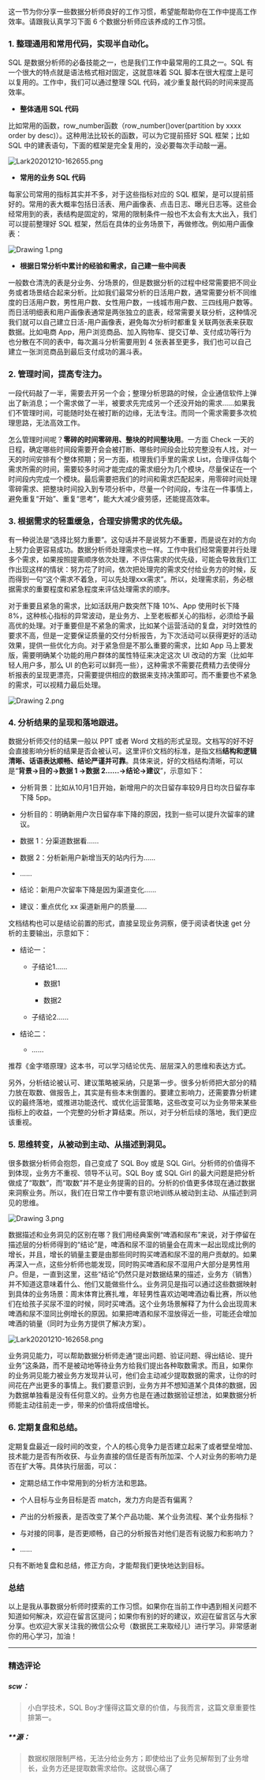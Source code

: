 <p data-nodeid="18436" class="">这一节为你分享一些数据分析师良好的工作习惯，希望能帮助你在工作中提高工作效率。请跟我认真学习下面 6 个数据分析师应该养成的工作习惯。</p>
<h3 data-nodeid="18437">1. 整理通用和常用代码，实现半自动化。</h3>
<p data-nodeid="18438">SQL 是数据分析师的必备技能之一，也是我们工作中最常用的工具之一。SQL 有一个很大的特点就是语法格式相对固定，这就意味着 SQL 脚本在很大程度上是可以复用的。工作中，我们可以通过整理 SQL 代码，减少重复敲代码的时间来提高效率。</p>
<ul data-nodeid="18439">
<li data-nodeid="18440">
<p data-nodeid="18441"><strong data-nodeid="18528">整体通用 SQL 代码</strong></p>
</li>
</ul>
<p data-nodeid="18442">比如常用的函数，row_number函数（row_number()over(partition by xxxx order by desc)）。这种用法比较长的函数，可以为它提前搭好 SQL 框架；比如 SQL 中的建表语句，下面的框架是完全复用的，没必要每次手动敲一遍。</p>
<p data-nodeid="18443"><img src="https://s0.lgstatic.com/i/image/M00/82/3F/Ciqc1F_R2_OAQLBlAANm43E8CrY472.png" alt="Lark20201210-162655.png" data-nodeid="18536"></p>
<ul data-nodeid="18444">
<li data-nodeid="18445">
<p data-nodeid="18446"><strong data-nodeid="18540">常用的业务 SQL 代码</strong></p>
</li>
</ul>
<p data-nodeid="18447">每家公司常用的指标其实并不多，对于这些指标对应的 SQL 框架，是可以提前搭好的。常用的表大概率包括日活表、用户画像表、点击日志、曝光日志等。这些会经常用到的表，表结构是固定的，常用的限制条件一般也不太会有太大出入，我们可以提前整理好 SQL 框架，然后在具体的业务场景下，再做修改。例如用户画像表：</p>
<p data-nodeid="18448"><img src="https://s0.lgstatic.com/i/image/M00/7F/D3/CgqCHl_QPsmAH92dAAHY9qnGYBg318.png" alt="Drawing 1.png" data-nodeid="18544"></p>
<ul data-nodeid="18449">
<li data-nodeid="18450">
<p data-nodeid="18451"><strong data-nodeid="18548">根据日常分析中累计的经验和需求，自己建一些中间表</strong></p>
</li>
</ul>
<p data-nodeid="18452">一般数仓清洗的表是分业务、分场景的，但是数据分析的过程中经常需要把不同业务或者场景结合起来分析。比如我们最常分析的日活用户数，通常需要分析不同维度的日活用户数，男性用户数、女性用户数，一线城市用户数、三四线用户数等。而日活明细表和用户画像表通常是两张独立的底表，经常需要关联分析，这种情况我们就可以自己建立日活-用户画像表，避免每次分析时都重复关联两张表来获取数据。比如电商 App，用户浏览商品、加入购物车、提交订单、支付成功等行为也分散在不同的表中，每次漏斗分析需要用到 4 张表甚至更多，我们也可以自己建立一张浏览商品到最后支付成功的漏斗表。</p>
<h3 data-nodeid="18453">2. 管理时间，提高专注力。</h3>
<p data-nodeid="18454">一段代码敲了一半，需要去开另一个会；整理分析思路的时候，企业通信软件上弹出了新消息；一个需求做了一半，被要求先完成另一个还没开始的需求……如果我们不管理时间，可能随时处在被打断的边缘，无法专注。而同一个需求需要多次梳理思路，无法高效工作。</p>
<p data-nodeid="18455">怎么管理时间呢？<strong data-nodeid="18559">零碎的时间零碎用、整块的时间整块用</strong>。一方面 Check 一天的日程，确定哪些时间段需要开会会被打断、哪些时间段会比较完整没有人找，对一天的时间安排有个整体预期；另一方面，梳理我们手里的需求 List，合理评估每个需求所需的时间，需要较多时间才能完成的需求细分为几个模块，尽量保证在一个时间段内完成一个模块。最后需要把我们的时间和需求匹配起来，用零碎时间处理零碎需求、把整块时间投入到专项分析中，尽量一个时间段，专注在一件事情上，避免重复“开始”、重复“思考”，能大大减少疲劳感，还能提高效率。</p>
<h3 data-nodeid="18456">3. 根据需求的轻重缓急，合理安排需求的优先级。</h3>
<p data-nodeid="18457">有一种说法是“选择比努力重要”。这句话并不是说努力不重要，而是说在对的方向上努力会更容易成功。数据分析师处理需求也一样。工作中我们经常需要并行处理多个需求，如果按照提需顺序依次处理，不评估需求的优先级，可能会导致我们工作出现这样的情状：努力花了时间，依次把处理完的需求交付给业务方的时候，反而得到一句“这个需求不着急，可以先处理xxx需求”。所以，处理需求前，务必根据需求的重要程度和紧急程度来评估处理需求的顺序。</p>
<p data-nodeid="18458">对于重要且紧急的需求，比如活跃用户数突然下降 10%、App 使用时长下降 8%，这种核心指标的异常波动，是业务方、上至老板都关心的指标，必须给予最高优的处理。对于重要但是不紧急的需求，比如某个运营活动的复盘，对时效性的要求不高，但是一定要保证质量的交付分析报告，为下次活动可以获得更好的活动效果，提供一些优化方向。对于紧急但是不那么重要的需求，比如 App 马上要发版，需要明确某个功能的用户群体的属性特征来决定这次 UI 改动的方案（比如年轻人用户多，那么 UI 的色彩可以鲜亮一些），这种需求不需要花费精力去使得分析报表的呈现更漂亮，只需要提供相应的数据来支持决策即可。而不重要也不紧急的需求，可以视精力最后处理。</p>
<p data-nodeid="18459"><img src="https://s0.lgstatic.com/i/image/M00/7F/C8/Ciqc1F_QPuCAY7ShAADTvIIALPc027.png" alt="Drawing 2.png" data-nodeid="18567"></p>
<h3 data-nodeid="18460">4. 分析结果的呈现和落地跟进。</h3>
<p data-nodeid="18461">数据分析师交付的结果一般以 PPT 或者 Word 文档的形式呈现。文档写的好不好会直接影响分析的结果是否会被认可。这里评价文档的标准，是指文档<strong data-nodeid="18580">结构和逻辑清晰、话语表达顺畅、结论严谨并可靠</strong>。具体来说，好的文档结构清晰，可以是“<strong data-nodeid="18581">背景-&gt;目的-&gt;数据 1 -&gt;数据 2……-&gt;结论-&gt;建议</strong>”，示意如下：</p>
<ul data-nodeid="18462">
<li data-nodeid="18463">
<p data-nodeid="18464">分析背景：比如从10月1日开始，新增用户的次日留存率较9月日均次日留存率下降 5pp。</p>
</li>
<li data-nodeid="18465">
<p data-nodeid="18466">分析目的：明确新用户次日留存率下降的原因，找到一些可以提升次留率的建议。</p>
</li>
<li data-nodeid="18467">
<p data-nodeid="18468">数据 1：分渠道数据看……</p>
</li>
<li data-nodeid="18469">
<p data-nodeid="18470">数据 2：分析新用户新增当天的站内行为……</p>
</li>
<li data-nodeid="18471">
<p data-nodeid="18472">……</p>
</li>
<li data-nodeid="18473">
<p data-nodeid="18474">结论：新用户次留率下降是因为渠道变化……</p>
</li>
<li data-nodeid="18475">
<p data-nodeid="18476">建议：重点优化 xx 渠道新用户的质量……</p>
</li>
</ul>
<p data-nodeid="18477">文档结构也可以是结论前置的形式，直接呈现业务洞察，便于阅读者快速 get 分析的主要输出，示意如下：</p>
<ul data-nodeid="18478">
<li data-nodeid="18479">
<p data-nodeid="18480">结论一：</p>
<ul data-nodeid="18481">
<li data-nodeid="18482">
<p data-nodeid="18483">子结论1……</p>
<ul data-nodeid="18484">
<li data-nodeid="18485">
<p data-nodeid="18486">数据1</p>
</li>
<li data-nodeid="18487">
<p data-nodeid="18488">数据2</p>
</li>
</ul>
</li>
<li data-nodeid="18489">
<p data-nodeid="18490">子结论2……</p>
</li>
</ul>
</li>
<li data-nodeid="18491">
<p data-nodeid="18492">结论二：</p>
<ul data-nodeid="18493">
<li data-nodeid="18494">
<p data-nodeid="18495">……</p>
</li>
</ul>
</li>
</ul>
<p data-nodeid="18496">推荐《金字塔原理》这本书，可以学习结论优先、层层深入的思维和表达方式。</p>
<p data-nodeid="18497">另外，分析结论被认可、建议策略被采纳，只是第一步。很多分析师把大部分的精力放在取数、做报告上，其实是有些本末倒置的。要建立影响力，还需要靠分析建议的最终落地，或推进功能迭代、或优化运营策略，这些改变可以为业务带来某些指标上的收益，一个完整的分析才算结束。所以，对于分析后续的落地，我们更应该重视。</p>
<h3 data-nodeid="18498">5. 思维转变，从被动到主动、从描述到洞见。</h3>
<p data-nodeid="18499">很多数据分析师会抱怨，自己变成了 SQL Boy 或是 SQL Girl。分析师的价值得不到体现，业务方不重视、领导不认可。SQL Boy 或 SQL Girl 的最大问题是把分析做成了“取数”，而“取数”并不是业务提需的目的。分析的价值更多体现在通过数据来洞察业务。所以，我们在日常工作中要有意识地训练从被动到主动、从描述到洞见的思维。</p>
<p data-nodeid="18500"><img src="https://s0.lgstatic.com/i/image/M00/7F/C9/Ciqc1F_QPv6AKrKlAAEH2-imDxM199.png" alt="Drawing 3.png" data-nodeid="18605"></p>
<p data-nodeid="18501">数据描述和业务洞见的区别在哪？我们用经典案例“啤酒和尿布”来说，对于停留在描述层的分析师得到的“结论”是，啤酒和尿不湿的销量会在周末一起出现成比例的增长，并且，增长的销量主要是由那些同时购买啤酒和尿不湿的用户贡献的。如果再深入一点，这些分析师也能发现，同时购买啤酒和尿不湿用户大部分是男性用户。但是，一直到这里，这些“结论”仍然只是对数据结果的描述，业务方（销售）并不知道这意味着什么、他们又能做些什么。业务洞见是指可以通过这些数据映射到具体的业务场景：周末体育比赛扎堆，年轻男性喜欢边喝啤酒边看比赛，所以他们在给孩子买尿不湿的时候，同时买啤酒。这个业务场景解释了为什么会出现周末啤酒和尿不湿同比例增长的原因。如果把啤酒和尿不湿放得近一些，可能还会增加啤酒的销量（同时为业务方提供了解决方案）。</p>
<p data-nodeid="18502"><img src="https://s0.lgstatic.com/i/image/M00/82/3F/Ciqc1F_R3AKAbFy1AAF49ja7Yoc664.png" alt="Lark20201210-162658.png" data-nodeid="18609"></p>
<p data-nodeid="18503">业务洞见能力，可以帮助数据分析师走通“提出问题、验证问题、得出结论、提升业务”这条路，而不是被动地等待业务方给我们提出各种取数需求。而且，如果你的业务洞见能力被业务方发现并认可，他们会主动减少提取数据的需求，让你的时间花在产出更多的事情上。我们要意识到，业务方并不想知道某个具体的数据，因为数据单独看是没有任何意义的。业务方也是在通过数据验证想法，如果数据分析师能主动往前走一步，带来的价值将成倍增长。</p>
<h3 data-nodeid="18623" class="te-preview-highlight">6. 定期复盘和总结。</h3>

<p data-nodeid="18505">定期复盘最近一段时间的改变，个人的核心竞争力是否建立起来了或者壁垒增加、技术能力是否有所收获、与业务直接的信任是否有所加深、个人对业务的影响力是否在扩大等。具体执行层面，可以：</p>
<ul data-nodeid="18506">
<li data-nodeid="18507">
<p data-nodeid="18508">定期总结工作中常用到的分析方法和思路。</p>
</li>
<li data-nodeid="18509">
<p data-nodeid="18510">个人目标与业务目标是否 match，发力方向是否有偏离？</p>
</li>
<li data-nodeid="18511">
<p data-nodeid="18512">产出的分析报表，是否改变了某个产品功能、某个业务流程、某个业务指标？</p>
</li>
<li data-nodeid="18513">
<p data-nodeid="18514">与对接的同事，是否更顺畅，自己的分析报告对他们是否有说服力和影响力？</p>
</li>
<li data-nodeid="18515">
<p data-nodeid="18516">……</p>
</li>
</ul>
<p data-nodeid="18517">只有不断地复盘和总结，修正方向，才能帮我们更快地达到目标。</p>
<h3 data-nodeid="18518">总结</h3>
<p data-nodeid="18519" class="">以上是我从事数据分析师时摸索的工作习惯。如果你在当前工作中遇到相关问题不知道如何解决，欢迎在留言区提问；如果你有别的好的建议，欢迎在留言区与大家分享。也欢迎大家关注我的微信公众号（数据民工来取经儿）进行学习。非常感谢你的用心学习，加油！</p>

---

### 精选评论

##### scw：
> 小白学技术，SQL Boy才懂得这篇文章的价值，与我而言，这篇文章重要性排第一。

##### **源：
> 数据权限限制严格，无法分给业务方；即使给出了业务见解帮到了业务增长，业务方还是提取数需求给你。这就很心痛了

